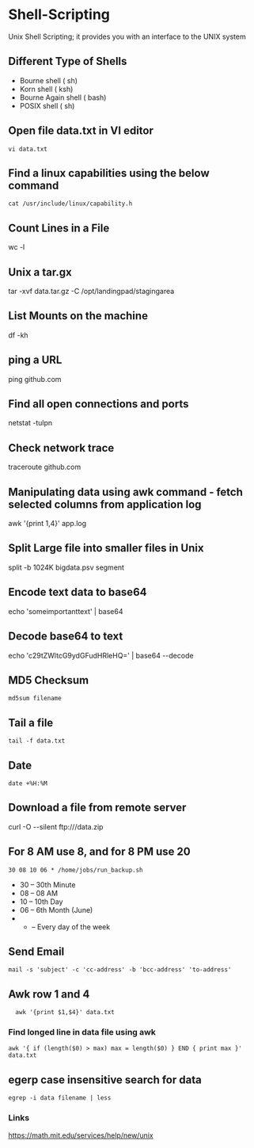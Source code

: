 # Shell-Scripting
Unix Shell Scripting; it provides you with an interface to the UNIX system

## Different Type of Shells
- Bourne shell ( sh)
- Korn shell ( ksh)
- Bourne Again shell ( bash)
- POSIX shell ( sh)


## Open file data.txt in VI editor
```shell
vi data.txt
```

## Find a linux capabilities using the below command
```shell
cat /usr/include/linux/capability.h 
```

## Count Lines in a File 
wc -l

## Unix a tar.gx 
tar -xvf data.tar.gz -C /opt/landingpad/stagingarea

## List Mounts on the machine 
df -kh 

## ping a URL
ping github.com

## Find all open connections and ports 
netstat -tulpn 

## Check network trace
traceroute github.com


## Manipulating data using awk command - fetch selected columns from application log
awk '{print $1,$4}' app.log 

## Split Large file into smaller files in Unix 
split -b 1024K bigdata.psv segment

## Encode text data to base64
echo  'someimportanttext' | base64

## Decode base64 to text 
echo  'c29tZWltcG9ydGFudHRleHQ=' | base64 --decode

## MD5 Checksum
```
md5sum filename
```

## Tail a file
```
tail -f data.txt 
```

## Date 
```
date +%H:%M 
```

## Download a file from remote server
curl -O --silent ftp://<someserver>/data.zip

## For 8 AM use 8, and for 8 PM use 20
```
30 08 10 06 * /home/jobs/run_backup.sh
```
- 30 – 30th Minute 
- 08 – 08 AM 
- 10 – 10th Day 
- 06 – 6th Month (June) 
- * – Every day of the week 
  
  
## Send Email 
  ```
  mail -s 'subject' -c 'cc-address' -b 'bcc-address' 'to-address'
  ```

  
## Awk row 1 and 4
```
  awk '{print $1,$4}' data.txt 
```
  
### Find longed line in data file using awk 
```
awk '{ if (length($0) > max) max = length($0) } END { print max }' data.txt
```

## egerp case insensitive search for data
```
egrep -i data filename | less 
```
### Links
https://math.mit.edu/services/help/new/unix

